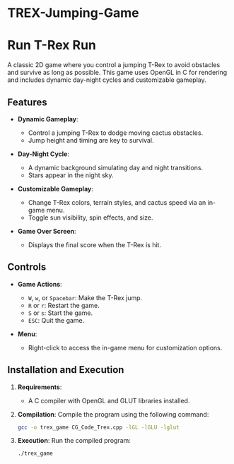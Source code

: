# TREX-Jumping-Game
# Run T-Rex Run

A classic 2D game where you control a jumping T-Rex to avoid obstacles and survive as long as possible. This game uses OpenGL in C for rendering and includes dynamic day-night cycles and customizable gameplay.

## Features

- **Dynamic Gameplay**:
  - Control a jumping T-Rex to dodge moving cactus obstacles.
  - Jump height and timing are key to survival.
  
- **Day-Night Cycle**:
  - A dynamic background simulating day and night transitions.
  - Stars appear in the night sky.

- **Customizable Gameplay**:
  - Change T-Rex colors, terrain styles, and cactus speed via an in-game menu.
  - Toggle sun visibility, spin effects, and size.

- **Game Over Screen**:
  - Displays the final score when the T-Rex is hit.

## Controls

- **Game Actions**:
  - `W`, `w`, or `Spacebar`: Make the T-Rex jump.
  - `R` or `r`: Restart the game.
  - `S` or `s`: Start the game.
  - `ESC`: Quit the game.

- **Menu**:
  - Right-click to access the in-game menu for customization options.

## Installation and Execution

1. **Requirements**:
   - A C compiler with OpenGL and GLUT libraries installed.

2. **Compilation**:
   Compile the program using the following command:
   ```bash
   gcc -o trex_game CG_Code_Trex.cpp -lGL -lGLU -lglut

3. **Execution**:
    Run the compiled program:
    ```bash
    ./trex_game
